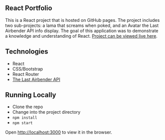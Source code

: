 ## **React Portfolio**

This is a React project that is hosted on GitHub pages. The project includes two sub-projects: a lama that screams when poked, and an Avatar the Last Airbender API info display. The goal of this application was to demonstrate a knowledge and understanding of React. 
[Project can be viewed live here](https://ester-agishtein.github.io/portfolio/).

## Technologies 
  - React
  - CSS/Bootstrap
  - React Router
  - [The Last Airbender API](https://last-airbender-api.herokuapp.com/)
  
## Running Locally
  - Clone the repo
  - Change into the project directory
  - `npm install`
  - `npm start`

  Open [http://localhost:3000](http://localhost:3000) to view it in the browser.
  
  

